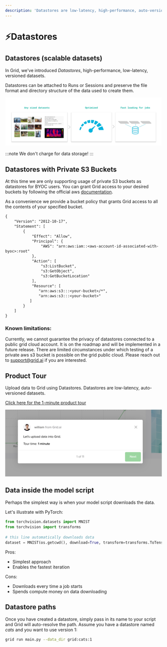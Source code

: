 ```yaml
---
description: 'Datastores are low-latency, high-performance, auto-versioned datasets.'
---
```


# ⚡Datastores

## Datastores (scalable datasets)

In Grid, we've introduced _Datastores_, high-performance, low-latency, versioned datasets.

Datastores can be attached to Runs or Sessions and preserve the file format and directory structure of the data used to create them.

![](/images/datastores/jobs.jpg)


:::note
We don't charge for data storage!
:::

## Datastores with Private S3 Buckets

At this time we are only supporting usage of private S3 buckets as datastores for BYOC users. You can grant Grid access to your desired buckets by following the official aws [documentation](https://aws.amazon.com/premiumsupport/knowledge-center/cross-account-access-s3/).

As a convenience we provide a bucket policy that grants Grid access to all the contents of your specified bucket.
```
{
    "Version": "2012-10-17",
    "Statement": [
        {
            "Effect": "Allow",
            "Principal": {
                "AWS": "arn:aws:iam::<aws-account-id-associated-with-byoc>:root"
            },
            "Action": [
                "s3:ListBucket",
                "s3:GetObject",
                "s3:GetBucketLocation"
            ],
            "Resource": [
               "arn:aws:s3:::<your-bucket>/*",
               "arn:aws:s3:::<your-bucket>"
           ]               
        }
    ]
}
```

### Known limitations:

Currently, we cannot guarantee the privacy of datastores connected to a public grid cloud account. It is on the roadmap and will be implemented in a future release. There are limited circumstances under which testing of a private aws s3 bucket is possible on the grid public cloud. Please reach out to support@grid.ai if you are interested.

## Product Tour

Upload data to Grid using Datastores. Datastores are low-latency, auto-versioned datasets.

[Click here for the 1-minute product tour](https://platform.grid.ai/#/dashboard?product_tour_id=221979)

![](/images/datastores/datastores-product-tour.png)

## Data inside the model script

Perhaps the simplest way is when your model script downloads the data.

Let's illustrate with PyTorch:

```python
from torchvision.datasets import MNIST
from torchvision import transforms

# this line automatically downloads data
dataset = MNIST(os.getcwd(), download=True, transform=transforms.ToTensor())
```

Pros:

* Simplest approach
* Enables the fastest iteration

Cons:

* Downloads every time a job starts
* Spends compute money on data downloading

## Datastore paths

Once you have created a datastore, simply pass in its name to your script and Grid will auto-resolve the path. Assume you have a datastore named _cats_ and you want to use version 1:

```bash
grid run main.py --data_dir grid:cats:1
```
